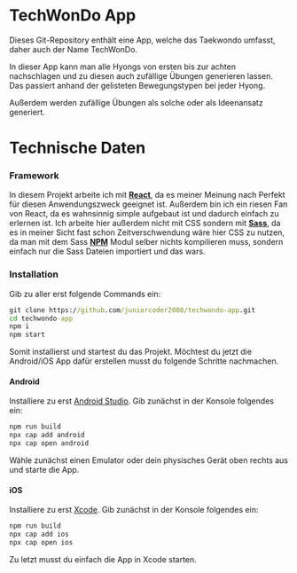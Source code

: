 # TechWonDo App
Dieses Git-Repository enthält eine App, welche das Taekwondo umfasst, daher auch der Name TechWonDo.

In dieser App kann man alle Hyongs von ersten bis zur achten nachschlagen und zu diesen auch zufällige Übungen generieren lassen. Das passiert anhand der gelisteten Bewegungstypen bei jeder Hyong.

Außerdem werden zufällige Übungen als solche oder als Ideenansatz generiert.


# Technische Daten
### Framework
In diesem Projekt arbeite ich mit __[React](https://reactjs.org/)__, da es meiner Meinung nach Perfekt für diesen Anwendungszweck geeignet ist. Außerdem bin ich ein riesen Fan von React, da es wahnsinnig simple aufgebaut ist und dadurch einfach zu erlernen ist.
Ich arbeite hier außerdem nicht mit CSS sondern mit __[Sass](https://sass-lang.com/)__, da es in meiner Sicht fast schon Zeitverschwendung wäre hier CSS zu nutzen, da man mit dem Sass __[NPM](https://www.npmjs.com/)__ Modul selber nichts kompilieren muss, sondern einfach nur die Sass Dateien importiert und das wars.

### Installation
Gib zu aller erst folgende Commands ein:
```cmd
git clone https://github.com/juniorcoder2008/techwondo-app.git
cd techwondo-app
npm i
npm start
```
Somit installierst und startest du das Projekt.
Möchtest du jetzt die Android/iOS App dafür erstellen musst du folgende Schritte nachmachen.

#### Android
Installiere zu erst [Android Studio](https://developer.android.com/studio?hl=de&gclid=CjwKCAiA6seQBhAfEiwAvPqu1-k-bqLjwtOXhSO8_pjaAhWZZiK3Y3WyN608uh6k9cqirCCLkmva9RoCDhIQAvD_BwE&gclsrc=aw.ds). Gib zunächst in der Konsole folgendes ein:
```cmd
npm run build
npx cap add android
npx cap open android
```
Wähle zunächst einen Emulator oder dein physisches Gerät oben rechts aus und starte die App.

#### iOS
Installiere zu erst [Xcode](https://apps.apple.com/de/app/xcode/id497799835?mt=12). Gib zunächst in der Konsole folgendes ein:
```cmd
npm run build
npx cap add ios
npx cap open ios
```
Zu letzt musst du einfach die App in Xcode starten.